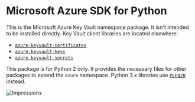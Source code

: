 # Microsoft Azure SDK for Python

This is the Microsoft Azure Key Vault namespace package. It isn't intended to
be installed directly. Key Vault client libraries are located elsewhere:
- [`azure-keyvault-certificates`](https://pypi.org/project/azure-keyvault-certificates)
- [`azure-keyvault-keys`](https://pypi.org/project/azure-keyvault-keys/)
- [`azure-keyvault-secrets`](https://pypi.org/project/azure-keyvault-secrets)

This package is for Python 2 only. It provides the necessary files for other
packages to extend the `azure` namespace. Python 3.x libraries use
[`PEP420`](https://www.python.org/dev/peps/pep-0420/) instead.

![Impressions](https://azure-sdk-impressions.azurewebsites.net/api/impressions/azure-sdk-for-python%2Fsdk%2Fkeyvault%2Fazure-keyvault-nspkg%2FFREADME.png)